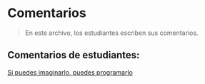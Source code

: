 # Comentarios

> En este archivo, los estudiantes escriben sus comentarios.

## Comentarios de estudiantes:

[Si puedes imaginarlo, puedes programarlo](https://github.com/xXcarlos117Xx2)




